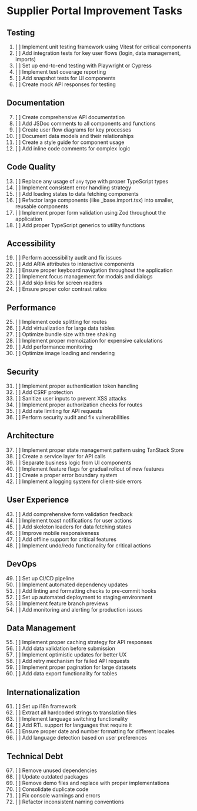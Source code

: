 # Supplier Portal Improvement Tasks

## Testing
1. [ ] Implement unit testing framework using Vitest for critical components
2. [ ] Add integration tests for key user flows (login, data management, imports)
3. [ ] Set up end-to-end testing with Playwright or Cypress
4. [ ] Implement test coverage reporting
5. [ ] Add snapshot tests for UI components
6. [ ] Create mock API responses for testing

## Documentation
7. [ ] Create comprehensive API documentation
8. [ ] Add JSDoc comments to all components and functions
9. [ ] Create user flow diagrams for key processes
10. [ ] Document data models and their relationships
11. [ ] Create a style guide for component usage
12. [ ] Add inline code comments for complex logic

## Code Quality
13. [ ] Replace any usage of `any` type with proper TypeScript types
14. [ ] Implement consistent error handling strategy
15. [ ] Add loading states to data fetching components
16. [ ] Refactor large components (like _base.import.tsx) into smaller, reusable components
17. [ ] Implement proper form validation using Zod throughout the application
18. [ ] Add proper TypeScript generics to utility functions

## Accessibility
19. [ ] Perform accessibility audit and fix issues
20. [ ] Add ARIA attributes to interactive components
21. [ ] Ensure proper keyboard navigation throughout the application
22. [ ] Implement focus management for modals and dialogs
23. [ ] Add skip links for screen readers
24. [ ] Ensure proper color contrast ratios

## Performance
25. [ ] Implement code splitting for routes
26. [ ] Add virtualization for large data tables
27. [ ] Optimize bundle size with tree shaking
28. [ ] Implement proper memoization for expensive calculations
29. [ ] Add performance monitoring
30. [ ] Optimize image loading and rendering

## Security
31. [ ] Implement proper authentication token handling
32. [ ] Add CSRF protection
33. [ ] Sanitize user inputs to prevent XSS attacks
34. [ ] Implement proper authorization checks for routes
35. [ ] Add rate limiting for API requests
36. [ ] Perform security audit and fix vulnerabilities

## Architecture
37. [ ] Implement proper state management pattern using TanStack Store
38. [ ] Create a service layer for API calls
39. [ ] Separate business logic from UI components
40. [ ] Implement feature flags for gradual rollout of new features
41. [ ] Create a proper error boundary system
42. [ ] Implement a logging system for client-side errors

## User Experience
43. [ ] Add comprehensive form validation feedback
44. [ ] Implement toast notifications for user actions
45. [ ] Add skeleton loaders for data fetching states
46. [ ] Improve mobile responsiveness
47. [ ] Add offline support for critical features
48. [ ] Implement undo/redo functionality for critical actions

## DevOps
49. [ ] Set up CI/CD pipeline
50. [ ] Implement automated dependency updates
51. [ ] Add linting and formatting checks to pre-commit hooks
52. [ ] Set up automated deployment to staging environment
53. [ ] Implement feature branch previews
54. [ ] Add monitoring and alerting for production issues

## Data Management
55. [ ] Implement proper caching strategy for API responses
56. [ ] Add data validation before submission
57. [ ] Implement optimistic updates for better UX
58. [ ] Add retry mechanism for failed API requests
59. [ ] Implement proper pagination for large datasets
60. [ ] Add data export functionality for tables

## Internationalization
61. [ ] Set up i18n framework
62. [ ] Extract all hardcoded strings to translation files
63. [ ] Implement language switching functionality
64. [ ] Add RTL support for languages that require it
65. [ ] Ensure proper date and number formatting for different locales
66. [ ] Add language detection based on user preferences

## Technical Debt
67. [ ] Remove unused dependencies
68. [ ] Update outdated packages
69. [ ] Remove demo files and replace with proper implementations
70. [ ] Consolidate duplicate code
71. [ ] Fix console warnings and errors
72. [ ] Refactor inconsistent naming conventions